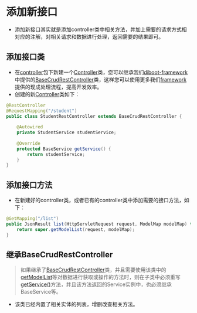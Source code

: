 # 添加新接口

* 添加新接口其实就是添加controller类中相关方法，并加上需要的请求方式相对应的注解，对相关请求和数据进行处理，返回需要的结果即可。

## 添加接口类

* 在[controller]()包下新建一个[Controller]()类，您可以继承我们[diboot-framework]()中提供的[BaseCrudRestController]()类，这样您可以使用更多我们[framework]()提供的现成处理流程，提高开发效率。
* 创建的新[Controller]()类如下：

```java
@RestController
@RequestMapping("/student")
public class StudentRestController extends BaseCrudRestController {
    
    @Autowired
    private StudentService studentService;
    
    @Override
    protected BaseService getService() {
        return studentService;
    }
}
```

## 添加接口方法

* 在新建好的controller类，或者已有的controller类中添加需要的接口方法，如下：

```java
@GetMapping("/list")
public JsonResult list(HttpServletRequest request, ModelMap modelMap) throws Exception {
    return super.getModelList(request, modelMap);
}
```

## 继承BaseCrudRestController

> 如果继承了[BaseCrudRestController]()类，并且需要使用该类中的[getModelList]()等对数据进行获取或操作的方法时，则在子类中必须重写 [getService()]()方法，并且该方法返回的Service实例中，也必须继承BaseService等。

* 该类已经内置了相关实体的列表，增删改查相关方法。
